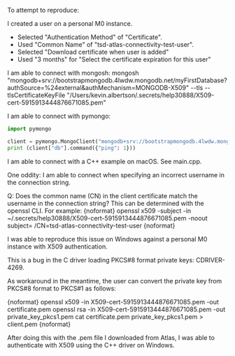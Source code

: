 To attempt to reproduce:

I created a user on a personal M0 instance.
- Selected "Authentication Method" of "Certificate".
- Used "Common Name" of "tsd-atlas-connectivity-test-user".
- Selected "Download certificate when user is added"
- Used "3 months" for "Select the certificate expiration for this user"

I am able to connect with mongosh:
mongosh "mongodb+srv://bootstrapmongodb.4lwdw.mongodb.net/myFirstDatabase?authSource=%24external&authMechanism=MONGODB-X509" --tls --tlsCertificateKeyFile "/Users/kevin.albertson/.secrets/help30888/X509-cert-5915913444876671085.pem"

I am able to connect with pymongo:

```python
import pymongo

client = pymongo.MongoClient("mongodb+srv://bootstrapmongodb.4lwdw.mongodb.net/myFirstDatabase?authSource=%24external&authMechanism=MONGODB-X509&tlsCertificateKeyFile=/Users/kevin.albertson/.secrets/help30888/X509-cert-5915913444876671085.pem")
print (client["db"].command({"ping": 1}))
```

I am able to connect with a C++ example on macOS. See main.cpp.

One oddity: I am able to connect when specifying an incorrect username in the connection string.

Q: Does the common name (CN) in the client certificate match the username in the connection string?
This can be determined with the openssl CLI. For example:
{noformat}
openssl x509 -subject -in ~/.secrets/help30888/X509-cert-5915913444876671085.pem -noout
subject= /CN=tsd-atlas-connectivity-test-user
{noformat}

I was able to reproduce this issue on Windows against a personal M0 instance with X509 authentication.

This is a bug in the C driver loading PKCS#8 format private keys: CDRIVER-4269.

As workaround in the meantime, the user can convert the private key from PKCS#8 format to PKCS#1 as follows:

{noformat}
openssl x509 -in X509-cert-5915913444876671085.pem -out certificate.pem
openssl rsa -in X509-cert-5915913444876671085.pem -out private_key_pkcs1.pem
cat certificate.pem private_key_pkcs1.pem > client.pem
{noformat}

After doing this with the .pem file I downloaded from Atlas, I was able to authenticate with X509 using the C++ driver on Windows.
